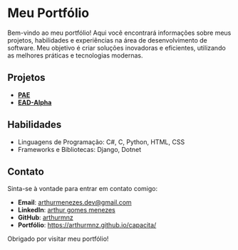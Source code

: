 # Meu Portfólio

Bem-vindo ao meu portfólio! Aqui você encontrará informações sobre meus projetos, habilidades e experiências na área de desenvolvimento de software. Meu objetivo é criar soluções inovadoras e eficientes, utilizando as melhores práticas e tecnologias modernas.

## Projetos

- **[PAE](https://github.com/PAE-UFC-Russas)**
- **[EAD-Alpha](https://github.com/EAD-Alpha)**

## Habilidades

- Linguagens de Programação: C#, C, Python, HTML, CSS 
- Frameworks e Bibliotecas: Django, Dotnet

## Contato

Sinta-se à vontade para entrar em contato comigo:

- **Email**: [arthurmenezes.dev@gmail.com](mailto:arthurmenezes.dev@gmail.com)
- **LinkedIn**: [arthur gomes menezes](https://www.linkedin.com/in/arthur-gomes-menezes-8649b0365/)
- **GitHub**: [arthurmnz](https://github.com/arthurmnz)
- **Portfólio**: https://arthurmnz.github.io/capacita/

Obrigado por visitar meu portfólio!
